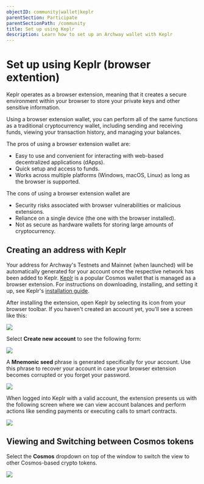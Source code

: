 ```yaml
---
objectID: community|wallet|keplr
parentSection: Participate
parentSectionPath: /community
title: Set up using Keplr
description: Learn how to set up an Archway wallet with Keplr
---
```


# Set up using Keplr (browser extention)

Keplr operates as a browser extension, meaning that it creates a secure environment within your browser to store your private keys and other sensitive information.

Using a browser extension wallet, you can perform all of the same functions as a traditional cryptocurrency wallet, including sending and receiving funds, viewing your transaction history, and managing your balances.


The pros of using a browser extension wallet are:

- Easy to use and convenient for interacting with web-based decentralized applications (dApps).
- Quick setup and access to funds.
- Works across multiple platforms (Windows, macOS, Linux) as long as the browser is supported.

The cons of using a browser extension wallet are

- Security risks associated with browser vulnerabilities or malicious extensions.
- Reliance on a single device (the one with the browser installed).
- Not as secure as hardware wallets for storing large amounts of cryptocurrency.


## Creating an address with Keplr
Your address for Archway's Testnets and Mainnet (when launched) will be automatically generated for your account once the respective network has been added to Keplr.
<a href="https://wallet.keplr.app/" target="_blank">Keplr</a> is a popular Cosmos wallet that is managed as a browser extension. For instructions on downloading, installing, and setting it up, see Keplr's [installation guide](https://keplr.crunch.help/getting-started/installing-keplr-wallet).

After installing the extension, open Keplr by selecting its icon from your browser toolbar. If you haven't created an account yet, you'll see a screen like this:

![](/images/docs/keplr02.png)

Select **Create new account** to see the following form:

![](/images/docs/keplr03.png)

A **Mnemonic seed** phrase is generated specifically for your account. Use this phrase to recover your account in case your browser extension becomes corrupted or you forget your password.


![](/images/docs/keplr04.png)

When logged into Keplr with a valid account, the extension presents us with the following screen where we can view account balances and perform actions like sending payments or executing calls to smart contracts.

![](/images/docs/keplr06.png)

## Viewing and Switching between Cosmos tokens

Select the **Cosmos** dropdown on top of the window to switch the view to other Cosmos-based crypto tokens.

![](/images/docs/keplr09.png)
